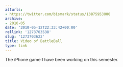```yaml
---
alturls:
- https://twitter.com/bismark/status/13875953000
archive:
- 2010-05
date: '2010-05-12T22:33:42+00:00'
rellink: '1273703538'
slug: '1273703622'
title: Video of BattleBall
type: link
---
```


The iPhone game I have been working on this semester.

